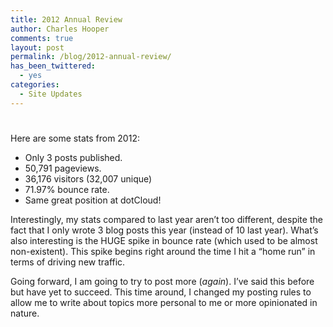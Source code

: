 ```yaml
---
title: 2012 Annual Review
author: Charles Hooper
comments: true
layout: post
permalink: /blog/2012-annual-review/
has_been_twittered:
  - yes
categories:
  - Site Updates
---
```

# 

Here are some stats from 2012:

*   Only 3 posts published.
*   50,791 pageviews.
*   36,176 visitors (32,007 unique)
*   71.97% bounce rate.
*   Same great position at dotCloud!

Interestingly, my stats compared to last year aren’t too different, despite the fact that I only wrote 3 blog posts this year (instead of 10 last year). What’s also interesting is the HUGE spike in bounce rate (which used to be almost non-existent). This spike begins right around the time I hit a “home run” in terms of driving new traffic.

Going forward, I am going to try to post more (*again*). I’ve said this before but have yet to succeed. This time around, I changed my posting rules to allow me to write about topics more personal to me or more opinionated in nature.
